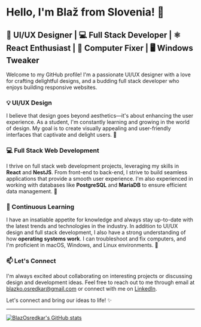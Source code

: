 # Hello, I'm Blaž from Slovenia! 👋

## 🎨 UI/UX Designer | 💻 Full Stack Developer | ⚛️ React Enthusiast | 🔧 Computer Fixer | 🖥️ Windows Tweaker

Welcome to my GitHub profile! I'm a passionate UI/UX designer with a love for crafting delightful designs, and a budding full stack developer who enjoys building responsive websites.

### 💡 UI/UX Design

I believe that design goes beyond aesthetics—it's about enhancing the user experience. As a student, I'm constantly learning and growing in the world of design. My goal is to create visually appealing and user-friendly interfaces that captivate and delight users. 🌟

### 💻 Full Stack Web Development

I thrive on full stack web development projects, leveraging my skills in **React** and **NestJS**. From front-end to back-end, I strive to build seamless applications that provide a smooth user experience. I'm also experienced in working with databases like **PostgreSQL** and **MariaDB** to ensure efficient data management. 💪

### 🌱 Continuous Learning

I have an insatiable appetite for knowledge and always stay up-to-date with the latest trends and technologies in the industry. In addition to UI/UX design and full stack development, I also have a strong understanding of how **operating systems work**. I can troubleshoot and fix computers, and I'm proficient in macOS, Windows, and Linux environments. 🚀

### 📫 Let's Connect

I'm always excited about collaborating on interesting projects or discussing design and development ideas. Feel free to reach out to me through email at [blazko.osredkar@gmail.com](mailto:blazko.osredkar@gmail.com) or connect with me on [LinkedIn](https://www.linkedin.com/in/bla%C5%BE-osredkar-4a6690229/).

Let's connect and bring our ideas to life! ✨

---

[![BlazOsredkar's GitHub stats](https://github-readme-stats.vercel.app/api?username=BlazOsredkar)](https://github.com/anuraghazra/github-readme-stats)
